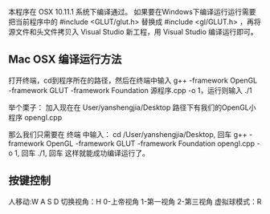 本程序在 OSX 10.11.1 系统下编译通过。
如果要在Windows下编译运行运行需要把当前程序中的 #include <GLUT/glut.h> 替换成 #include <gl/GLUT.h> ，再将源文件和头文件拷贝入 Visual Studio 新工程，用 Visual Studio 编译运行即可。

## Mac OSX 编译运行方法

打开终端，cd到程序所在的路径，然后在终端中输入 g++ -framework OpenGL -framework GLUT -framework Foundation 源程序.cpp -o 1，运行则输入 ./1

举个栗子：
加入现在在 User/yanshengjia/Desktop 路径下有我们的OpenGL小程序 opengl.cpp

那么我们只需要在 终端 中输入：
cd /User/yanshengjia/Desktop, 回车
g++ -framework OpenGL -framework GLUT -framework Foundation opengl.cpp -o 1, 回车
./1, 回车
这样就能成功编译运行了。

## 按键控制

人移动:W A S D
切换视角：H  0-上帝视角 1-第一视角 2-第三视角
虚拟球模式：R



